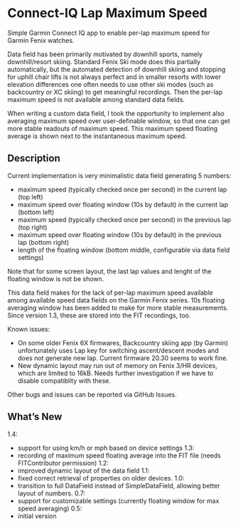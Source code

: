 # Connect-IQ Lap Maximum Speed
Simple Garmin Connect IQ app to enable per-lap maximum speed for Garmin Fenix watches. 

Data field has been primarily motivated by downhill sports, namely downhill/resort skiing. Standard Fenix Ski mode does this partially automatically, but the automated detection of downhill skiing and stopping for uphill chair lifts is not always perfect and in smaller resorts with lower elevation differences one often needs to use other ski modes (such as backcountry or XC skiing) to get meaningful recordings. Then the per-lap maximum speed is not available among standard data fields. 

When writing a custom data field, I took the opportunity to implement also averaging maximum speed over user-definable window, so that one can get more stable readouts of maximum speed. This maximum speed floating average is shown next to the instantaneous maximum speed.

## Description
Current implementation is very minimalistic data field generating 5 numbers:
- maximum speed (typically checked once per second) in the current lap (top left)
- maximum speed over floating window (10s by default) in the current lap (bottom left)
- maximum speed (typically checked once per second) in the previous lap (top right)
- maximum speed over floating window (10s by default) in the previous lap (bottom right)
- length of the floating window (bottom middle, configurable via data field settings)

Note that for some screen layout, the last lap values and lenght of the floating window is not be shown.

This data field makes for the lack of per-lap maximum speed available among available speed data fields on the Garmin Fenix series. 10s floating averaging window has been added to make for more stable measurements. Since version 1.3, these are stored into the FIT recordings, too.

Known issues: 
- On some older Fenix 6X firmwares, Backcountry skiing app (by Garmin) unfortunately uses Lap key for switching ascent/descent modes and does not generate new lap. Current firmware 20.30 seems to work fine.
- New dynamic layout may run out of memory on Fenix 3/HR devices, which are limited to 16kB. Needs further investigation if we have to disable compatiblity with these.

Other bugs and issues can be reported via GitHub Issues.

## What’s New
1.4:
- support for using km/h or mph based on device settings
1.3:
- recording of maximum speed floating average into the FIT file (needs FITContributor permission)
1.2:
- improved dynamic layout of the data field
1.1:
- fixed correct retrieval of properties on older devices.
1.0:
- transition to full DataField instead of SimpleDataField, allowing better layout of numbers.
0.7:
- support for customizable settings (currently floating window for max speed averaging)
0.5:
- initial version
